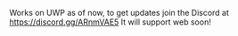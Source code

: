 Works on UWP as of now, to get updates join the Discord at https://discord.gg/ARnmVAE5
It will support web soon!
